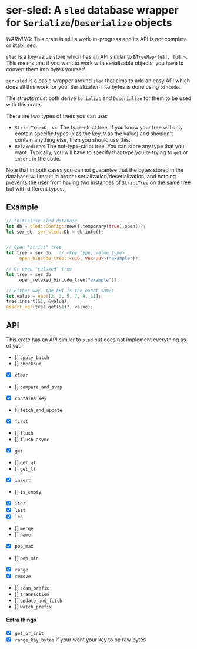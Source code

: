 # ser-sled: A `sled` database wrapper for `Serialize`/`Deserialize` objects

*WARNING*: This crate is still a work-in-progress and its API is not complete or stabilised.

`sled` is a key-value store which has an API similar to `BTreeMap<[u8], [u8]>`.
This means that if you want to work with serializable objects, you have to convert
them into bytes yourself.

`ser-sled` is a basic wrapper around `sled` that aims to add an easy API which
does all this work for you. Serialization into bytes is done using `bincode`.

The structs must both derive `Serialize` and `Deserialize` for them to be used with
this crate.

There are two types of trees you can use:

- `StrictTree<K, V>`: The type-strict tree. If you know your tree will only contain 
specific types (`K` as the key, `V` as the value) and shouldn't contain anything else, then you should use this.
- `RelaxedTree`: The not-type-stript tree. You can store any type that you want. Typically,
you will have to specify that type you're trying to `get` or `insert` in the code.

Note that in both cases you cannot guarantee that the bytes stored in the database will result
in proper serialization/deserialization, and nothing prevents the user from having two instances of `StrictTree`
on the same tree but with different types.

## Example

```rust
// Initialise sled database
let db = sled::Config::new().temporary(true).open()?;
let ser_db: ser_sled::Db = db.into();


// Open "strict" tree
let tree = ser_db   // <key type, value type>
    .open_bincode_tree::<u16, Vec<u8>>("example")?;

// Or open "relaxed" tree
let tree = ser_db
    .open_relaxed_bincode_tree("example")?;

// Either way, the API is the exact same:
let value = vec![2, 3, 5, 7, 9, 11];
tree.insert(&1, &value);
assert_eq!(tree.get(&1)?, value);
```

## API

This crate has an API similar to `sled` but does not implement everything as of yet.

- [] `apply_batch`
- [] `checksum`
- [x] `clear`
- [] `compare_and_swap`
- [x] `contains_key`
- [] `fetch_and_update`
- [x] `first`
- [] `flush`
- [] `flush_async`
- [x] `get`
- [] `get_gt`
- [] `get_lt`
- [x] `insert`
- [] `is_empty`
- [x] `iter`
- [x] `last`
- [x] `len`
- [] `merge`
- [] `name`
- [x] `pop_max`
- [] `pop_min`
- [x] `range`
- [x] `remove`
- [] `scan_prefix`
- [] `transaction`
- [] `update_and_fetch`
- [] `watch_prefix`

#### Extra things

- [x] `get_or_init`
- [x] `range_key_bytes` if your want your key to be raw bytes